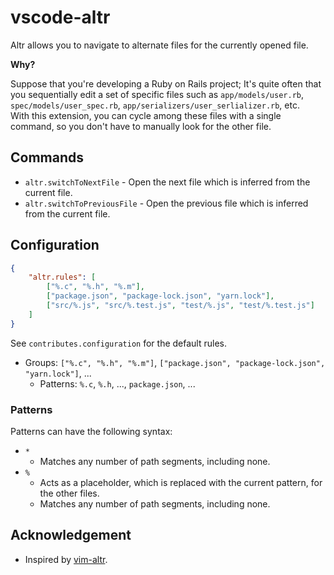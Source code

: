 # vscode-altr

Altr allows you to navigate to alternate files for the currently opened file.

**Why?**

Suppose that you're developing a Ruby on Rails project; It's quite often that you sequentially edit a set of specific files such as `app/models/user.rb`, `spec/models/user_spec.rb`, `app/serializers/user_serlializer.rb`, etc.<br>
With this extension, you can cycle among these files with a single command, so you don't have to manually look for the other file.

## Commands

- `altr.switchToNextFile` - Open the next file which is inferred from the current file.
- `altr.switchToPreviousFile` - Open the previous file which is inferred from the current file.

## Configuration

```json
{
    "altr.rules": [
        ["%.c", "%.h", "%.m"],
        ["package.json", "package-lock.json", "yarn.lock"],
        ["src/%.js", "src/%.test.js", "test/%.js", "test/%.test.js"]
    ]
}
```

See `contributes.configuration` for the default rules.

- Groups: `["%.c", "%.h", "%.m"]`, `["package.json", "package-lock.json", "yarn.lock"]`, ...
  - Patterns: `%.c`, `%.h`, ..., `package.json`, ...

### Patterns

Patterns can have the following syntax:

- `*`
  - Matches any number of path segments, including none.
- `%`
  - Acts as a placeholder, which is replaced with the current pattern, for the other files.
  - Matches any number of path segments, including none.

## Acknowledgement

- Inspired by [vim-altr](https://github.com/kana/vim-altr).
